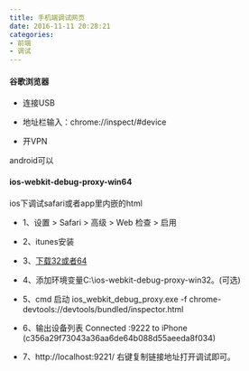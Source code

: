 ```yaml
---
title: 手机端调试网页
date: 2016-11-11 20:28:21
categories:
- 前端
- 调试
---
```



#### 谷歌浏览器

- 连接USB

- 地址栏输入：chrome://inspect/#device

- 开VPN

android可以


#### ios-webkit-debug-proxy-win64

ios下调试safari或者app里内嵌的html

-  1、设置 > Safari > 高级 > Web 检查 > 启用

-  2、itunes安装

-  3、[下载32或者64](https://github.com/artygus/ios-webkit-debug-proxy-win32)

-  4、添加环境变量C:\ios-webkit-debug-proxy-win32。(可选)

-  5、cmd 启动 ios_webkit_debug_proxy.exe -f chrome-devtools://devtools/bundled/inspector.html

-  6、输出设备列表  Connected :9222 to iPhone (c356a29f73043a36aa6de64b088d55aeeda8f034)

-  7、http://localhost:9221/   右键复制链接地址打开调试即可。